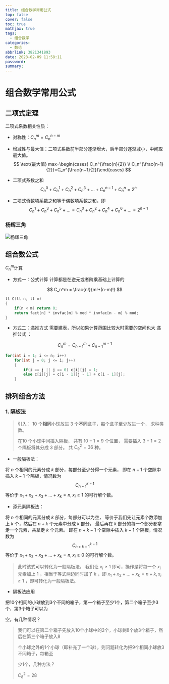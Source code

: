 ```yaml
---
title: 组合数学常用公式
top: false
cover: false
toc: true
mathjax: true
tags:
  - 组合数学
categories:
  - 数论
abbrlink: 3821341893
date: 2023-02-09 11:58:11
password:
summary:
---
```


# 组合数学常用公式

## 二项式定理

二项式系数相关性质：

- 对称性：$C_n^m = C_n^{n-m}$

- 增减性与最大值：二项式系数前半部分逐渐增大，后半部分逐渐减小，中间取最大值。
  $$
  \text{最大值} max=\begin{cases} C_n^{\frac{n}{2}} \\ C_n^{\frac{n-1}{2}}=C_n^{\frac{n+1}{2}}\end{cases}
  $$

- 二项式系数之和
  $$
  C_n^0+C_n^1+C_n^2+C_n^3+...+C_n^{n-1}+C_n^n=2^n
  $$

- 二项式奇数项系数之和等于偶数项系数之和，即
  $$
  C_n^1+C_n^3+C_n^5+...=C_n^0+C_n^2+C_n^4+C_n^6+...=2^{n-1}
  $$
  

### 杨辉三角

![杨辉三角](https://porschan.github.io/2019/06/06/algorithm-yanghui/1.png)

## 组合数公式

$C_n^m$计算

- 方式一：公式计算
  计算都是在逆元或者阶乘基础上计算的

$$
C_n^m = \frac{n!}{m!*(n-m)!}
$$

```cpp
ll C(ll n, ll m)
{
	if(n < m) return 0;
	return fact[n] * invfac[m] % mod * invfac[n - m] % mod;
}
```

- 方式二：递推方式
  需要建表，所以如果计算范围比较大时需要的空间也大
  递推公式 ： 

$$
C_n^m = C_{n-1}^{m} + C_{n-1}^{m-1}
$$



```cpp
for(int i = 1; i <= n; i++)
	for(int j = 0; j <= i; j++)
	{
		if(i == j || j == 0) c[i][j] = 1;
		else c[i][j] = c[i - 1][j - 1] + c[i - 1][j];
	}
```



## 排列组合方法

### 1. 隔板法

> 引入： 10 个**相同**小球放进 3 个**不同**盒子，每个盒子至少放进一个， 求种类数。
>
> 在10 个小球中间插入隔板， 共有 $10-1=9$ 个位置， 需要插入 $3-1=2$ 个隔板将其分成 3 部分。 共 $C_9^2 = 36$ 种。

- 一般隔板法：

将 $n$ 个相同的元素分成 $k$ 部分，每部分至少分得一个元素， 即在 $n-1$ 个空隙中插入 $k-1$ 个隔板，情况数为 
$$
C_{n-1}^{k-1}
$$
等价于 $x_1+ x_2+x_3+...+x_k=n, x_i \geq 1$ 的可行解个数。

- 添元素隔板法：

将 $n$ 个相同的元素分成 $k$ 部分，每部分可以为空， 等价于我们先让元素个数添加上 $k$ 个，然后在 $n+k$ 个元素中分成 $k$ 部分， 最后再在 $k$ 部分的每一个部分都拿走一个元素，共拿走 $k$ 个元素。 即在 $n+k-1$ 个空隙中插入 $k-1$ 个隔板，情况数为 
$$
C_{n+k-1}^{k-1}
$$
等价于 $x_1+ x_2+x_3+...+x_k=n, x_i \geq 0$ 的可行解个数。

> 此时该式可以转化为一般隔板法， 我们让 $x_i \geq 1$ 即可，操作是将每一个 $x_i$ 元素加上 $1$ ，相当于等式两边同时加了 $k$ ，即 $x_1+x_2+...+x_k=n+k,x_i \geq 1$ ，即可转化为一般隔板法。

- 隔板法应用

把10个相同的小球放到3个不同的箱子，第一个箱子至少1个，第二个箱子至少3个，第3个箱子可以为

空，有几种情况？

> 我们可以在第二个箱子先放入10个小球中的2个，小球剩8个放3个箱子，然后在第三个箱子放入8
>
> 个小球之外的1个小球（即补充了一个球），则问题转化为把9个相同小球放3不同箱子，每箱至
>
> 少1个，几种方法？ 
>
> $C^2_8=28$



